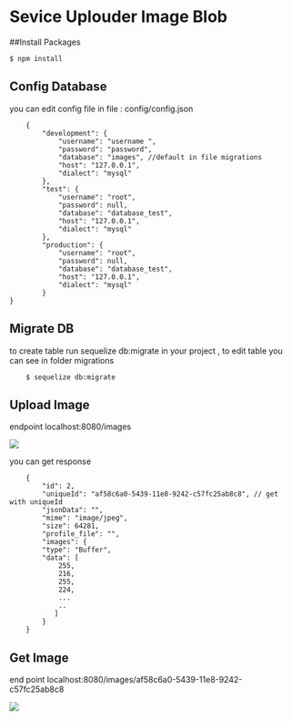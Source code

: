 # Sevice Uplouder Image Blob

##Install Packages

	$ npm install

## Config Database 

you can edit config file in  file : config/config.json

		{
		    "development": {
			    "username": "username ",
			    "password": "password",
			    "database": "images", //default in file migrations
			    "host": "127.0.0.1",
			    "dialect": "mysql"
		  	},
		  	"test": {
			    "username": "root",
			    "password": null,
			    "database": "database_test",
			    "host": "127.0.0.1",
			    "dialect": "mysql"
		  	},
		  	"production": {
			    "username": "root",
			    "password": null,
			    "database": "database_test",
			    "host": "127.0.0.1",
			    "dialect": "mysql"
		  	}
	}
	
## Migrate DB 

to create table run sequelize db:migrate in your project , to edit table you can see in folder migrations

		$ sequelize db:migrate
		

## Upload Image

endpoint localhost:8080/images

![](https://raw.githubusercontent.com/wahyuhadi/service-uploader-bloob/master/image/Screenshot%20at%202018-05-10%2017-06-30.png) 

you can get response

		{
		    "id": 2,
		    "uniqueId": "af58c6a0-5439-11e8-9242-c57fc25ab8c8", // get with uniqueId
		    "jsonData": "",
		    "mime": "image/jpeg",
		    "size": 64281,
		    "profile_file": "",
		    "images": {
			"type": "Buffer",
			"data": [
			    255,
			    216,
			    255,
			    224,
			    ...
			    ..
			   ]
			}
		}


## Get Image

end point localhost:8080/images/af58c6a0-5439-11e8-9242-c57fc25ab8c8


![](https://github.com/wahyuhadi/service-uploader-bloob/blob/master/image/Screenshot%20at%202018-05-10%2017-07-10.png) 




		

